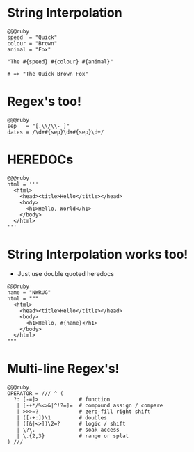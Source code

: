 <!SLIDE>

# String Interpolation

<!SLIDE>

    @@@ruby
    speed  = "Quick"
    colour = "Brown"
    animal = "Fox"

    "The #{speed} #{colour} #{animal}"

    # => "The Quick Brown Fox"

<!SLIDE>

# Regex's too!

<!SLIDE>

    @@@ruby
    sep   = "[.\\/\\- ]"
    dates = /\d+#{sep}\d+#{sep}\d+/

<!SLIDE>

# HEREDOCs

<!SLIDE>

    @@@ruby
    html = '''
      <html>
        <head><title>Hello</title></head>
        <body>
          <h1>Hello, World</h1>
        </body>
      </html>
    '''

<!SLIDE bullets incremental>

# String Interpolation works too!

* Just use double quoted heredocs

<!SLIDE>

    @@@ruby
    name = "NWRUG"
    html = """
      <html>
        <head><title>Hello</title></head>
        <body>
          <h1>Hello, #{name}</h1>
        </body>
      </html>
    """

<!SLIDE>

# Multi-line Regex's!

<!SLIDE>

    @@@ruby
    OPERATOR = /// ^ (
      ?: [-=]>             # function
       | [-+*/%<>&|^!?=]=  # compound assign / compare
       | >>>=?             # zero-fill right shift
       | ([-+:])\1         # doubles
       | ([&|<>])\2=?      # logic / shift
       | \?\.              # soak access
       | \.{2,3}           # range or splat
    ) ///
